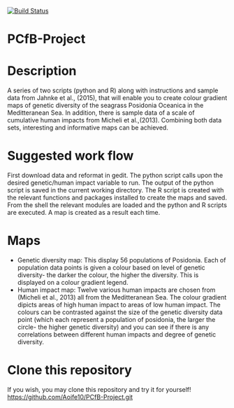 [![Build Status](https://travis-ci.org/Aoife10/PCfB-Project.svg?branch=master)](https://travis-ci.org/Aoife10/PCfB-Project)

# PCfB-Project


# Description
A series of two scripts (python and R) along with instructions and sample data from Jahnke et al., (2015), that will enable you to create colour gradient maps of genetic diversity of the seagrass Posidonia Oceanica in the Meditteranean Sea. In addition, there is sample data of a scale of cumulative human impacts from Micheli et al.,(2013). Combining both data sets, interesting and informative maps can be achieved.

# Suggested work flow
First download data and reformat in gedit. The python script calls upon the desired genetic/human impact variable to run. The output of the python script is saved in the current working directory. The R script is created with the relevant functions and packages installed to create the maps and saved. From the shell the relevant modules are loaded and the python and R scripts are executed. A map is created as a result each time. 

# Maps
- Genetic diversity map: This display 56 populations of Posidonia. Each of population data points is given a colour based on level of genetic diversity- the darker the colour, the higher the diversity. This is displayed on a colour gradient legend. 
- Human impact map: Twelve various human impacts are chosen from (Micheli et al., 2013) all from the Meditteranean Sea. The colour gradient dipicts areas of high human impact to areas of low human impact. The colours can be contrasted against the size of the genetic diversity data point (which each represent a population of posidonia, the larger the circle- the higher genetic diversity) and you can see if there is any correlations between different human impacts and degree of genetic diversity.  

# Clone this repository
If you wish, you may clone this repository and try it for yourself!
https://github.com/Aoife10/PCfB-Project.git




  
  
